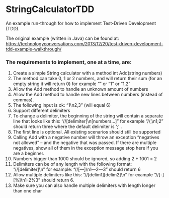 # StringCalculatorTDD
An example run-through for how to implement Test-Driven Development (TDD).

The original example (written in Java) can be found at: https://technologyconversations.com/2013/12/20/test-driven-development-tdd-example-walkthrough/

### The requirements to implement, one at a time, are:
1. Create a simple String calculator with a method int Add(string numbers)
2. The method can take 0, 1 or 2 numbers, and will return their sum (for an empty string it will return 0) for example “” or “1” or “1,2”
3. Allow the Add method to handle an unknown amount of numbers
4. Allow the Add method to handle new lines between numbers (instead of commas).
5. The following input is ok: “1\n2,3” (will equal 6)
6. Support different delimiters
7. To change a delimiter, the beginning of the string will contain a separate line that looks like this: “//[delimiter]\n[numbers…]” for example “//;\n1;2” should return three where the default delimiter is ‘;’ .
8. The first line is optional. All existing scenarios should still be supported
9. Calling Add with a negative number will throw an exception “negatives not allowed” – and the negative that was passed. If there are multiple negatives, show all of them in the exception message stop here if you are a beginner.
10. Numbers bigger than 1000 should be ignored, so adding 2 + 1001 = 2
11. Delimiters can be of any length with the following format: “//[delimiter]\n” for example: “//[—]\n1—2—3” should return 6
12. Allow multiple delimiters like this: “//[delim1][delim2]\n” for example “//[-][%]\n1-2%3” should return 6.
13. Make sure you can also handle multiple delimiters with length longer than one char
